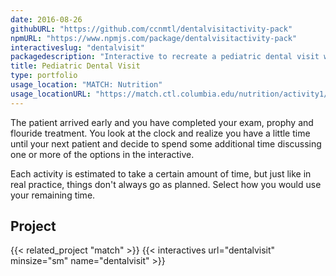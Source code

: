 ```yaml
---
date: 2016-08-26
githubURL: "https://github.com/ccnmtl/dentalvisitactivity-pack"
npmURL: "https://www.npmjs.com/package/dentalvisitactivity-pack"
interactiveslug: "dentalvisit"
packagedescription: "Interactive to recreate a pediatric dental visit where the dentist is presented with an early childhood caries case."
title: Pediatric Dental Visit
type: portfolio
usage_location: "MATCH: Nutrition"
usage_locationURL: "https://match.ctl.columbia.edu/nutrition/activity1/"
---
```


The patient arrived early and you have completed your exam, prophy and flouride treatment. You look at the clock and realize you have a little time until your next patient and decide to spend some additional time discussing one or more of the options in the interactive.

Each activity is estimated to take a certain amount of time, but just like in real practice, things don't always go as planned. Select how you would use your remaining time.

## Project

{{< related_project "match" >}}
{{< interactives url="dentalvisit" minsize="sm" name="dentalvisit" >}}